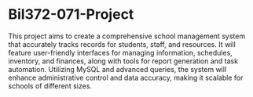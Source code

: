 # Bil372-071-Project
This project aims to create a comprehensive school management system that accurately tracks records for students, staff, and resources. It will feature user-friendly interfaces for managing information, schedules, inventory, and finances, along with tools for report generation and task automation. Utilizing MySQL and advanced queries, the system will enhance administrative control and data accuracy, making it scalable for schools of different sizes.
